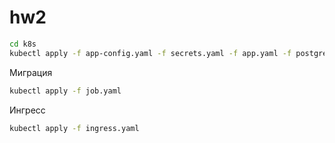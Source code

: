 # hw2

```bash
cd k8s
kubectl apply -f app-config.yaml -f secrets.yaml -f app.yaml -f postgres.yaml
```
Миграция
```bash
kubectl apply -f job.yaml
```

Ингресс
```bash
kubectl apply -f ingress.yaml
```
